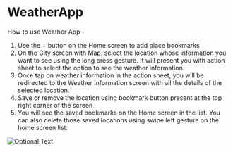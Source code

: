 # WeatherApp

How to use Weather App - 

1. Use the + button on the Home screen to add place bookmarks
2. On the City screen with Map, select the location whose information you want to see using the long press gesture. It will present you with action sheet to select the option to see the weather information.
3. Once tap on weather information in the action sheet, you will be redirected to the Weather Information screen with all the details of the selected location.
4. Save or remove the location using bookmark button present at the top right corner of the screen
5. You will see the saved bookmarks on the Home screen in the list. You can also delete those saved locations using swipe left gesture on the home screen list.

![Optional Text](../PrashantFeature/1.png)
